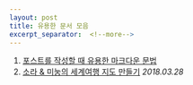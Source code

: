 ```yaml
---
layout: post
title: 유용한 문서 모음
excerpt_separator:  <!--more-->
---
```


1. [포스트를 작성할 때 유용한 마크다운 문법](http://blog.hyeyoonjung.com/2017/05/30/how-to-use-markdown/)
1. [소라 & 미눙의 세계여행 지도 만들기](https://www.google.com/maps/d/edit?hl=ko&hl=ko&mid=1gkiOkQr0cY7MiYDVObCH7FmUDoLNlq2z&ll=43.22825264507053%2C-2.6127738750000162&z=4) *2018.03.28*
